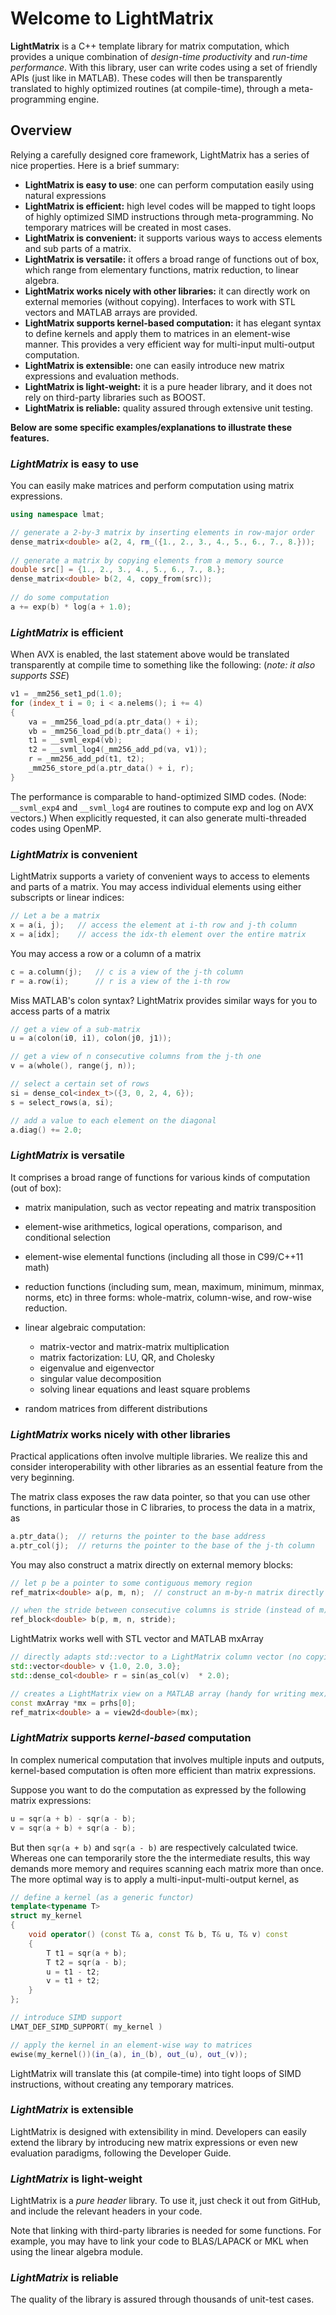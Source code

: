 # Welcome to LightMatrix

**LightMatrix** is a C++ template library for matrix computation, which provides a unique combination of *design-time productivity* and *run-time performance*.
With this library, user can write codes using a set of friendly APIs (just like in MATLAB). These codes will then be transparently translated to highly optimized routines (at compile-time), through a meta-programming engine. 

## Overview

Relying a carefully designed core framework, LightMatrix has a series of nice properties. Here is a brief summary:

 - **LightMatrix is easy to use**: one can perform computation easily using natural expressions
 - **LightMatrix is efficient:** high level codes will be mapped to tight loops of highly optimized SIMD instructions through meta-programming. No temporary matrices will be created in most cases.
 - **LightMatrix is convenient:** it supports various ways to access elements and sub parts of a matrix.
 - **LightMatrix is versatile:** it offers a broad range of functions out of box, which range from elementary functions, matrix reduction, to linear algebra.
 - **LightMatrix works nicely with other libraries:** it can directly work on external memories (without copying). Interfaces to work with STL vectors and MATLAB arrays are provided.
 - **LightMatrix supports kernel-based computation:** it has elegant syntax to define kernels and apply them to matrices in an element-wise manner. This provides a very efficient way for multi-input multi-output computation.
 - **LightMatrix is extensible:** one can easily introduce new matrix expressions and evaluation methods.
 - **LightMatrix is light-weight:** it is a pure header library, and it does not rely on third-party libraries such as BOOST.
 - **LightMatrix is reliable:** quality assured through extensive unit testing.
	
**Below are some specific examples/explanations to illustrate these features.**

### *LightMatrix* is easy to use

You can easily make matrices and perform computation using matrix expressions.

```c++	
using namespace lmat;

// generate a 2-by-3 matrix by inserting elements in row-major order
dense_matrix<double> a(2, 4, rm_({1., 2., 3., 4., 5., 6., 7., 8.}));
	
// generate a matrix by copying elements from a memory source 
double src[] = {1., 2., 3., 4., 5., 6., 7., 8.};
dense_matrix<double> b(2, 4, copy_from(src));
	
// do some computation
a += exp(b) * log(a + 1.0);
```

### *LightMatrix* is efficient

When AVX is enabled, the last statement above would be translated transparently at compile time to something like the following: (*note: it also supports SSE*)

``` c++
v1 = _mm256_set1_pd(1.0);
for (index_t i = 0; i < a.nelems(); i += 4) 
{
	va = _mm256_load_pd(a.ptr_data() + i);
	vb = _mm256_load_pd(b.ptr_data() + i);
	t1 = __svml_exp4(vb);
	t2 = __svml_log4(_mm256_add_pd(va, v1));
	r = _mm256_add_pd(t1, t2);
	_mm256_store_pd(a.ptr_data() + i, r); 
}
```

The performance is comparable to hand-optimized SIMD codes. (Node: ``__svml_exp4`` and ``__svml_log4`` are routines to compute exp and log on AVX vectors.)
When explicitly requested, it can also generate multi-threaded codes using OpenMP.


### *LightMatrix* is convenient 

LightMatrix supports a variety of convenient ways to access to elements and parts of a matrix. You may access individual elements using either subscripts or linear indices:
	
```c++
// Let a be a matrix 
x = a(i, j);   // access the element at i-th row and j-th column
x = a[idx];    // access the idx-th element over the entire matrix
```
		
You may access a row or a column of a matrix
	
```c++	
c = a.column(j);   // c is a view of the j-th column
r = a.row(i);      // r is a view of the i-th row
```
		
Miss MATLAB's colon syntax? LightMatrix provides similar ways for you to access parts of a matrix
		
```c++	
// get a view of a sub-matrix
u = a(colon(i0, i1), colon(j0, j1));  

// get a view of n consecutive columns from the j-th one
v = a(whole(), range(j, n)); 

// select a certain set of rows
si = dense_col<index_t>({3, 0, 2, 4, 6});
s = select_rows(a, si);

// add a value to each element on the diagonal
a.diag() += 2.0;
```

### *LightMatrix* is versatile

It comprises a broad range of functions for various kinds of computation (out of box):
	
- matrix manipulation, such as vector repeating and matrix transposition
- element-wise arithmetics, logical operations, comparison, and conditional selection
- element-wise elemental functions (including all those in C99/C++11 math)
- reduction functions (including sum, mean, maximum, minimum, minmax, norms, etc) in three forms: whole-matrix, column-wise, and row-wise reduction.
- linear algebraic computation:
	
	+ matrix-vector and matrix-matrix multiplication
	+ matrix factorization: LU, QR, and Cholesky
	+ eigenvalue and eigenvector 
	+ singular value decomposition
	+ solving linear equations and least square problems
	
- random matrices from different distributions

### *LightMatrix* works nicely with other libraries

Practical applications often involve multiple libraries. We realize this and consider interoperability with other libraries as an essential feature from the very beginning. 
	
The matrix class exposes the raw data pointer, so that you can use other functions, in particular those in C libraries, to process the data in a matrix, as
	
```c++	
a.ptr_data();  // returns the pointer to the base address
a.ptr_col(j);  // returns the pointer to the base of the j-th column
```		

You may also construct a matrix directly on external memory blocks:
	
```c++	
// let p be a pointer to some contiguous memory region
ref_matrix<double> a(p, m, n);  // construct an m-by-n matrix directly on p

// when the stride between consecutive columns is stride (instead of m)
ref_block<double> b(p, m, n, stride); 
```
		
LightMatrix works well with STL vector and MATLAB mxArray
	
```c++	
// directly adapts std::vector to a LightMatrix column vector (no copying)
std::vector<double> v {1.0, 2.0, 3.0};
std::dense_col<double> r = sin(as_col(v)  * 2.0);

// creates a LightMatrix view on a MATLAB array (handy for writing mex)
const mxArray *mx = prhs[0];
ref_matrix<double> a = view2d<double>(mx);
```

### *LightMatrix* supports *kernel-based* computation

In complex numerical computation that involves multiple inputs and outputs, kernel-based computation is often more efficient than matrix expressions.
	
Suppose you want to do the computation as expressed by the following matrix expressions:
	
```c++	
u = sqr(a + b) - sqr(a - b); 
v = sqr(a + b) + sqr(a - b); 
```
		
But then ``sqr(a + b)`` and ``sqr(a - b)`` are respectively calculated twice. Whereas one can temporarily store the the intermediate results, this way demands more memory and requires scanning each matrix more than once. The more optimal way is to apply a multi-input-multi-output kernel, as
	
```c++
// define a kernel (as a generic functor)
template<typename T>
struct my_kernel
{
	void operator() (const T& a, const T& b, T& u, T& v) const 
	{
		T t1 = sqr(a + b);
		T t2 = sqr(a - b);
		u = t1 - t2;
		v = t1 + t2;
	}
};

// introduce SIMD support
LMAT_DEF_SIMD_SUPPORT( my_kernel )

// apply the kernel in an element-wise way to matrices
ewise(my_kernel())(in_(a), in_(b), out_(u), out_(v));
```
		
LightMatrix will translate this (at compile-time) into tight loops of SIMD instructions, without creating any temporary matrices.


### *LightMatrix* is extensible
	
LightMatrix is designed with extensibility in mind. Developers can easily extend the library by introducing new matrix expressions or even new evaluation paradigms, following the Developer Guide. 
	
	
### *LightMatrix* is light-weight

LightMatrix is a *pure header* library. To use it, just check it out from GitHub, and include the relevant headers in your code. 
	
Note that linking with third-party libraries is needed for some functions. For example, you may have to link your code to BLAS/LAPACK or MKL when using the linear algebra module. 


### *LightMatrix* is reliable

The quality of the library is assured through thousands of unit-test cases. 



